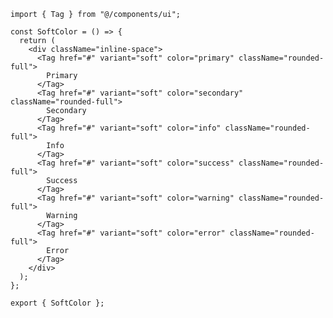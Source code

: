 ﻿```tsx
import { Tag } from "@/components/ui";

const SoftColor = () => {
  return (
    <div className="inline-space">
      <Tag href="#" variant="soft" color="primary" className="rounded-full">
        Primary
      </Tag>
      <Tag href="#" variant="soft" color="secondary" className="rounded-full">
        Secondary
      </Tag>
      <Tag href="#" variant="soft" color="info" className="rounded-full">
        Info
      </Tag>
      <Tag href="#" variant="soft" color="success" className="rounded-full">
        Success
      </Tag>
      <Tag href="#" variant="soft" color="warning" className="rounded-full">
        Warning
      </Tag>
      <Tag href="#" variant="soft" color="error" className="rounded-full">
        Error
      </Tag>
    </div>
  );
};

export { SoftColor };

```
